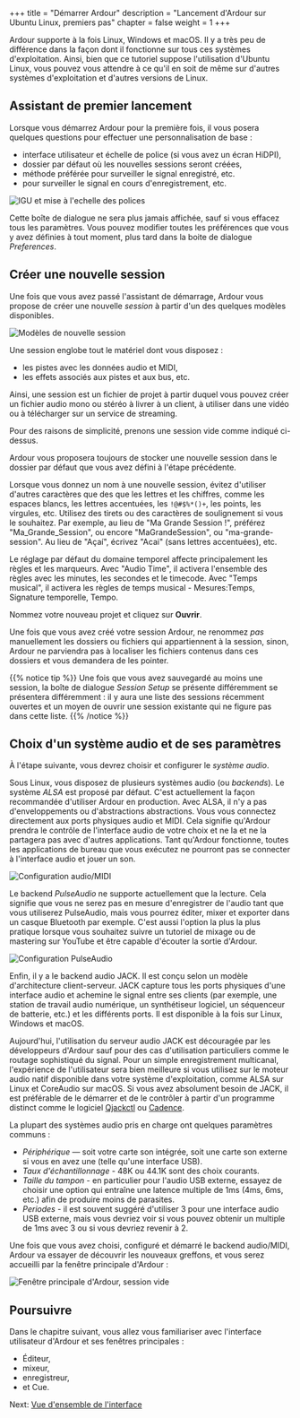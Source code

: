 +++
title = "Démarrer Ardour"
description = "Lancement d'Ardour sur Ubuntu Linux, premiers pas"
chapter = false
weight = 1
+++

Ardour supporte à la fois Linux, Windows et macOS. Il y a très peu de différence dans la façon dont il fonctionne sur tous ces systèmes d'exploitation. Ainsi, bien que ce tutoriel suppose l'utilisation d'Ubuntu Linux, vous pouvez vous attendre à ce qu'il en soit de même sur d'autres systèmes d'exploitation et d'autres versions de Linux.

## Assistant de premier lancement

Lorsque vous démarrez Ardour pour la première fois, il vous posera quelques questions pour effectuer une personnalisation de base :
- interface utilisateur et échelle de police (si vous avez un écran HiDPI),
- dossier par défaut où les nouvelles sessions seront créées,
- méthode préférée pour surveiller le signal enregistré, etc.
- pour surveiller le signal en cours d'enregistrement, etc.

![IGU et mise à l'echelle des polices](en/ardour7-gui-and-font-scaling.png?width=40vw)

Cette boîte de dialogue ne sera plus jamais affichée, sauf si vous effacez tous les paramètres. Vous pouvez modifier toutes les préférences que vous y avez définies à tout moment, plus tard dans la boite de dialogue _Preferences_.

## Créer une nouvelle session

Une fois que vous avez passé l'assistant de démarrage, Ardour vous propose de créer une nouvelle _session_ à partir d'un des quelques modèles disponibles.

![Modèles de nouvelle session](en/ardour7-new-session-templates.png?width=40vw)

Une session englobe tout le matériel dont vous disposez :
- les pistes avec les données audio et MIDI,
- les effets associés aux pistes et aux bus, etc.

Ainsi, une session est un fichier de projet à partir duquel vous pouvez créer un fichier audio mono ou stéréo à livrer à un client, à utiliser dans une vidéo ou à télécharger sur un service de streaming.

Pour des raisons de simplicité, prenons une session vide comme indiqué ci-dessus.

Ardour vous proposera toujours de stocker une nouvelle session dans le dossier par défaut que vous avez défini à l'étape précédente.

Lorsque vous donnez un nom à une nouvelle session, évitez d'utiliser d'autres caractères que des que les lettres et les chiffres, comme les espaces blancs, les lettres accentuées, les `!@#$%*()+`, les points, les virgules, etc. Utilisez des tirets ou des caractères de soulignement si vous le souhaitez. Par exemple, au lieu de "Ma Grande Session !", préférez "Ma_Grande_Session", ou encore "MaGrandeSession", ou "ma-grande-session". Au lieu de "Açaí", écrivez "Acai" (sans lettres accentuées), etc.

Le réglage par défaut du domaine temporel affecte principalement les règles et les marqueurs. Avec "Audio Time", il activera l'ensemble des règles avec les minutes, les secondes et le timecode. Avec "Temps musical", il activera les règles de temps musical - Mesures:Temps, Signature temporelle, Tempo.

Nommez votre nouveau projet et cliquez sur **Ouvrir**.

Une fois que vous avez créé votre session Ardour, ne renommez _pas_ manuellement les dossiers ou fichiers qui appartiennent à la session, sinon, Ardour ne parviendra pas à localiser les fichiers contenus dans ces dossiers et vous demandera de les pointer.

{{% notice tip %}}
Une fois que vous avez sauvegardé au moins une session, la boîte de dialogue _Session Setup_ se présente différemment se présentera différemment :
il y aura une liste des sessions récemment ouvertes et un moyen de ouvrir une session existante qui ne figure pas dans cette liste.
{{% /notice %}}

## Choix d'un système audio et de ses paramètres

À l'étape suivante, vous devrez choisir et configurer le _système audio_.

Sous Linux, vous disposez de plusieurs systèmes audio (ou _backends_). Le système _ALSA_ est proposé par défaut. C'est actuellement la façon recommandée d'utiliser Ardour en production. Avec ALSA, il n'y a pas d'enveloppements ou d'abstractions abstractions. Vous vous connectez directement aux ports physiques audio et MIDI. Cela signifie qu'Ardour prendra le contrôle de l'interface audio de votre choix et ne la et ne la partagera pas avec d'autres applications. Tant qu'Ardour fonctionne, toutes les applications de bureau que vous exécutez ne pourront pas se connecter à l'interface audio et jouer un son.

![Configuration audio/MIDI](en/ardour7-alsa-backend-settings.png?width=40vw)

Le backend _PulseAudio_ ne supporte actuellement que la lecture. Cela signifie que vous ne serez pas en mesure d'enregistrer de l'audio tant que vous utiliserez PulseAudio, mais vous pourrez éditer, mixer et exporter dans un casque Bluetooth par exemple. C'est aussi l'option la plus la plus pratique lorsque vous souhaitez suivre un tutoriel de mixage ou de mastering sur YouTube et être capable d'écouter la sortie d'Ardour.

![Configuration PulseAudio](en/ardour7-pulse-audio-settings.png?width=40vw)

Enfin, il y a le backend audio JACK. Il est conçu selon un modèle d'architecture client-serveur. JACK capture tous les ports physiques d'une interface audio et achemine le signal entre ses clients (par exemple, une station de travail audio numérique, un synthétiseur logiciel, un séquenceur de batterie, etc.) et les différents ports. Il est disponible à la fois sur Linux, Windows et macOS.

Aujourd'hui, l'utilisation du serveur audio JACK est découragée par les développeurs d'Ardour sauf pour des cas d'utilisation particuliers comme le routage sophistiqué du signal. Pour un simple enregistrement multicanal, l'expérience de l'utilisateur sera bien meilleure si vous utilisez sur le moteur audio natif disponible dans votre système d'exploitation, comme ALSA sur Linux et CoreAudio sur macOS. Si vous avez absolument besoin de JACK, il est préférable de le démarrer et de le contrôler à partir d'un programme distinct comme le logiciel [Qjackctl](https://qjackctl.sourceforge.io/) ou [Cadence](https://kx.studio/Applications:Cadence).

La plupart des systèmes audio pris en charge ont quelques paramètres communs :

- _Périphérique_ — soit votre carte son intégrée, soit une carte son externe si vous en avez une (telle qu'une interface USB).
- _Taux d'échantillonnage_ - 48K ou 44.1K sont des choix courants.
- _Taille du tampon_ - en particulier pour l'audio USB externe, essayez de choisir une option qui entraîne une latence multiple de 1ms (4ms, 6ms, etc.) afin de produire moins de parasites.
- _Periodes_ - il est souvent suggéré d'utiliser 3 pour une interface audio USB externe, mais vous devriez voir si vous pouvez obtenir un multiple de 1ms avec 3 ou si vous devriez revenir à 2.

Une fois que vous avez choisi, configuré et démarré le backend audio/MIDI, Ardour va essayer de découvrir les nouveaux greffons, et vous serez accueilli par la fenêtre principale d'Ardour :

![Fenêtre principale d'Ardour, session vide](en/ardour7-ardour-empty-session.png)

## Poursuivre

Dans le chapitre suivant, vous allez vous familiariser avec l'interface utilisateur d'Ardour et ses fenêtres principales :
- Éditeur,
- mixeur,
- enregistreur,
- et Cue.

Next: [Vue d'ensemble de l'interface](../overview-of-the-interface)
